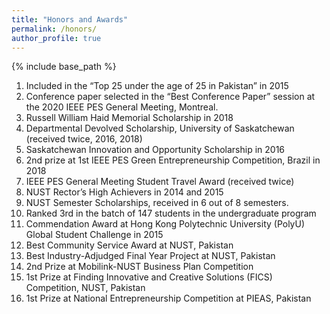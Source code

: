 ```yaml
---
title: "Honors and Awards"
permalink: /honors/
author_profile: true
---
```


{% include base_path %}

1.	Included in the “Top 25 under the age of 25 in Pakistan” in 2015
2.	Conference paper selected in the “Best Conference Paper” session at the 2020 IEEE PES General Meeting, Montreal. 
3.	Russell William Haid Memorial Scholarship in 2018
4.	Departmental Devolved Scholarship, University of Saskatchewan (received twice, 2016, 2018)
5.	Saskatchewan Innovation and Opportunity Scholarship in 2016
6.	2nd prize at 1st IEEE PES Green Entrepreneurship Competition, Brazil in 2018
7.	IEEE PES General Meeting Student Travel Award (received twice)
8.	NUST Rector’s High Achievers in 2014 and 2015
9.	NUST Semester Scholarships, received in 6 out of 8 semesters.
10.	Ranked 3rd in the batch of 147 students in the undergraduate program
11.	Commendation Award at Hong Kong Polytechnic University (PolyU) Global Student Challenge in 2015
12.	Best Community Service Award at NUST, Pakistan
13.	Best Industry-Adjudged Final Year Project at NUST, Pakistan
14.	2nd Prize at Mobilink-NUST Business Plan Competition
15.	1st Prize at Finding Innovative and Creative Solutions (FICS) Competition, NUST, Pakistan
16.	1st Prize at National Entrepreneurship Competition at PIEAS, Pakistan
